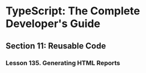 # TypeScript: The Complete Developer's Guide

## Section 11: Reusable Code

### Lesson 135. Generating HTML Reports

